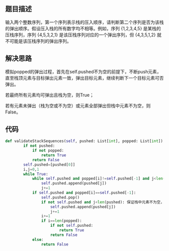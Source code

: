 ## 题目描述
输入两个整数序列，第一个序列表示栈的压入顺序，请判断第二个序列是否为该栈的弹出顺序。假设压入栈的所有数字均不相等。例如，序列 {1,2,3,4,5} 是某栈的压栈序列，序列 {4,5,3,2,1} 是该压栈序列对应的一个弹出序列，但 {4,3,5,1,2} 就不可能是该压栈序列的弹出序列。


## 解决思路
模拟popped的弹出过程，首先在self.pushed不为空的前提下，不断push元素，直至栈顶元素与目标弹出元素一致，弹出目标元素，继续判断下一个目标元素可否弹出。

若最终所有元素均可弹出且栈为空，则True；

若有元素未弹出（栈为空或不为空）或元素全部弹出但栈中元素不为空，则False。

## 代码
```python
def validateStackSequences(self, pushed: List[int], popped: List[int]) -> bool:
        if not pushed:
            if not popped:
                return True
            return False
        self.pushed=[pushed[0]]
        i,j=0,1
        while True:
            while self.pushed and popped[i]!=self.pushed[-1] and j<len(pushed):
                self.pushed.append(pushed[j])
                j+=1
            if self.pushed and popped[i]==self.pushed[-1]:
                self.pushed.pop()
                if not self.pushed and j<len(pushed): 保证栈中元素不为空，才可进行判断
                    self.pushed.append(pushed[j])
                    j+=1
                i+=1
                if i==len(popped):
                    if not self.pushed:
                        return True
                    return False
            else:
                return False


```
